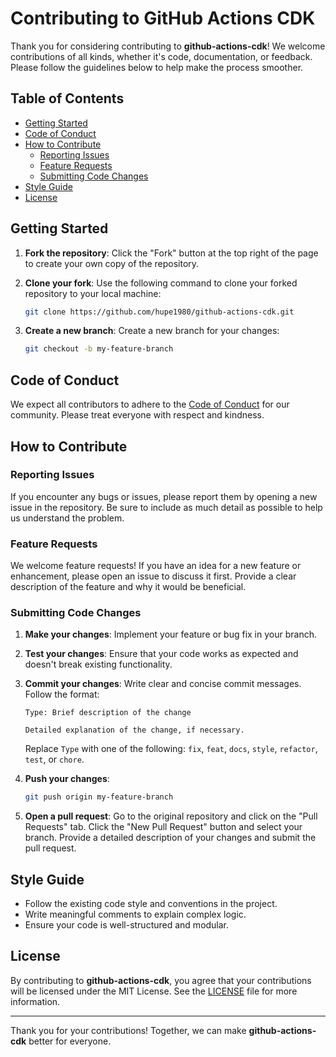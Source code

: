 # Contributing to GitHub Actions CDK

Thank you for considering contributing to **github-actions-cdk**! We welcome contributions of all kinds, whether it's code, documentation, or feedback. Please follow the guidelines below to help make the process smoother.

## Table of Contents

- [Getting Started](#getting-started)
- [Code of Conduct](#code-of-conduct)
- [How to Contribute](#how-to-contribute)
  - [Reporting Issues](#reporting-issues)
  - [Feature Requests](#feature-requests)
  - [Submitting Code Changes](#submitting-code-changes)
- [Style Guide](#style-guide)
- [License](#license)

## Getting Started

1. **Fork the repository**: Click the "Fork" button at the top right of the page to create your own copy of the repository.
2. **Clone your fork**: Use the following command to clone your forked repository to your local machine:

   ```bash
   git clone https://github.com/hupe1980/github-actions-cdk.git
   ```

3. **Create a new branch**: Create a new branch for your changes:

   ```bash
   git checkout -b my-feature-branch
   ```

## Code of Conduct

We expect all contributors to adhere to the [Code of Conduct](./CODE_OF_CONDUCT.md) for our community. Please treat everyone with respect and kindness.

## How to Contribute

### Reporting Issues

If you encounter any bugs or issues, please report them by opening a new issue in the repository. Be sure to include as much detail as possible to help us understand the problem.

### Feature Requests

We welcome feature requests! If you have an idea for a new feature or enhancement, please open an issue to discuss it first. Provide a clear description of the feature and why it would be beneficial.

### Submitting Code Changes

1. **Make your changes**: Implement your feature or bug fix in your branch.
2. **Test your changes**: Ensure that your code works as expected and doesn't break existing functionality.
3. **Commit your changes**: Write clear and concise commit messages. Follow the format:

   ```plaintext
   Type: Brief description of the change

   Detailed explanation of the change, if necessary.
   ```

   Replace `Type` with one of the following: `fix`, `feat`, `docs`, `style`, `refactor`, `test`, or `chore`.

4. **Push your changes**:

   ```bash
   git push origin my-feature-branch
   ```

5. **Open a pull request**: Go to the original repository and click on the "Pull Requests" tab. Click the "New Pull Request" button and select your branch. Provide a detailed description of your changes and submit the pull request.

## Style Guide

- Follow the existing code style and conventions in the project.
- Write meaningful comments to explain complex logic.
- Ensure your code is well-structured and modular.

## License

By contributing to **github-actions-cdk**, you agree that your contributions will be licensed under the MIT License. See the [LICENSE](./LICENCE_md) file for more information.

---

Thank you for your contributions! Together, we can make **github-actions-cdk** better for everyone.
